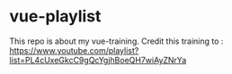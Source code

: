 # vue-playlist
This repo is about my vue-training. 
Credit this training to : https://www.youtube.com/playlist?list=PL4cUxeGkcC9gQcYgjhBoeQH7wiAyZNrYa
